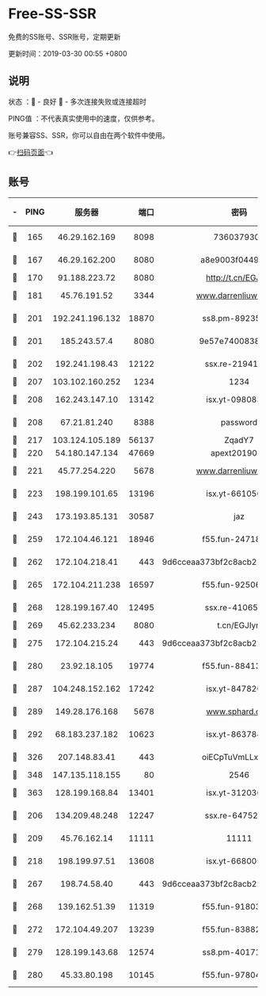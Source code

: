 # Free-SS-SSR

免费的SS账号、SSR账号，定期更新

更新时间：2019-03-30 00:55 +0800

## 说明

状态     ：🙂 - 良好 🙁 - 多次连接失败或连接超时

PING值   ：不代表真实使用中的速度，仅供参考。

账号兼容SS、SSR，你可以自由在两个软件中使用。

👉[扫码页面](https://liesauer.github.io/Free-SS-SSR/)👈

## 账号

|-|PING|服务器|端口|密码|加密方式|区域|
|:----:|:----:|:-----:|-----:|:----:|:----:|:----:|
|🙂|165|46.29.162.169|8098|7360379305|aes-256-cfb||
|🙂|167|46.29.162.200|8080|a8e9003f0449cea5|chacha20-ietf|RU|
|🙂|170|91.188.223.72|8080|http://t.cn/EGJIyrl|rc4-md5|RU|
|🙂|181|45.76.191.52|3344|www.darrenliuwei.com|aes-256-cfb|JP|
|🙂|201|192.241.196.132|18870|ss8.pm-89235292|aes-256-cfb|US|
|🙂|201|185.243.57.4|8080|9e57e7400838a01e|chacha20-ietf|US|
|🙂|202|192.241.198.43|12122|ssx.re-21941720|aes-256-cfb|US|
|🙂|207|103.102.160.252|1234|1234|rc4-md5|JP|
|🙂|208|162.243.147.10|13142|isx.yt-09808373|aes-256-cfb|US|
|🙂|208|67.21.81.240|8388|password|aes-256-cfb|US|
|🙂|217|103.124.105.189|56137|ZqadY7|chacha20|US|
|🙂|220|54.180.147.134|47669|apext2019001|chacha20|KR|
|🙂|221|45.77.254.220|5678|www.darrenliuwei.com|aes-256-cfb|SG|
|🙂|223|198.199.101.65|13196|isx.yt-66105036|aes-256-cfb|US|
|🙂|243|173.193.85.131|30587|jaz|aes-256-cfb|US|
|🙂|259|172.104.46.121|18946|f55.fun-24718503|aes-256-cfb|SG|
|🙂|262|172.104.218.41|443|9d6cceaa373bf2c8acb22e60b6a58be6|aes-256-cfb|US|
|🙂|265|172.104.211.238|16597|f55.fun-92506432|aes-256-cfb|US|
|🙂|268|128.199.167.40|12495|ssx.re-41065683|aes-256-cfb|SG|
|🙂|269|45.62.233.234|8080|t.cn/EGJIyrl|rc4-md5|CA|
|🙂|275|172.104.215.24|443|9d6cceaa373bf2c8acb22e60b6a58be6|aes-256-cfb|US|
|🙂|280|23.92.18.105|19774|f55.fun-88413753|aes-256-cfb|US|
|🙂|287|104.248.152.162|17242|isx.yt-84782037|aes-256-cfb|SG|
|🙂|289|149.28.176.168|5678|www.sphard.com|aes-256-cfb|AU|
|🙂|292|68.183.237.182|10623|isx.yt-86378455|aes-256-cfb|SG|
|🙂|326|207.148.83.41|443|oiECpTuVmLLxk4Ts|aes-256-cfb|AU|
|🙂|348|147.135.118.155|80|2546|chacha20|US|
|🙂|363|128.199.168.84|13401|isx.yt-31203634|aes-256-cfb|SG|
|🙂|206|134.209.48.248|12247|ssx.re-64752924|aes-256-cfb|US|
|🙂|209|45.76.162.14|11111|11111|aes-256-cfb|SG|
|🙂|218|198.199.97.51|13608|isx.yt-66800500|aes-256-cfb|US|
|🙂|267|198.74.58.40|443|9d6cceaa373bf2c8acb22e60b6a58be6|aes-256-cfb|US|
|🙂|268|139.162.51.39|11319|f55.fun-91803010|aes-256-cfb|SG|
|🙂|272|172.104.49.207|13239|f55.fun-83882442|aes-256-cfb|SG|
|🙂|279|128.199.143.68|12574|ss8.pm-40171422|aes-256-cfb|SG|
|🙂|280|45.33.80.198|10145|f55.fun-97804502|aes-256-cfb|US|
